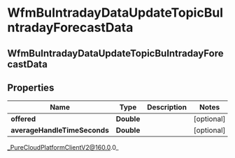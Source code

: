 # WfmBuIntradayDataUpdateTopicBuIntradayForecastData

## WfmBuIntradayDataUpdateTopicBuIntradayForecastData

## Properties

|Name | Type | Description | Notes|
|------------ | ------------- | ------------- | -------------|
| **offered** | **Double** |  | [optional] |
| **averageHandleTimeSeconds** | **Double** |  | [optional] |



_PureCloudPlatformClientV2@160.0.0_
